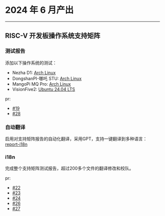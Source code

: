 # 2024 年 6 月产出

---

## RISC-V 开发板操作系统支持矩阵


### 测试报告

添加以下操作系统的测试：
- Nezha D1: [Arch Linux](https://github.com/ruyisdk/support-matrix/tree/main/D1_LicheeRV/ArchLinux)
- DongshanPI-哪吒 STU: [Arch Linux](https://github.com/ruyisdk/support-matrix/tree/main/DongshanPI-STU/ArchLinux)
- MangoPi MQ Pro: [Arch Linux](https://github.com/ruyisdk/support-matrix/tree/main/mangopi_mq_pro/ArchLinux)
- VisionFive2: [Ubuntu 24.04 LTS](https://github.com/KevinMX/support-matrix/tree/main/VisionFive2/Ubuntu)
 
pr:
- [#19](https://github.com/KevinMX/support-matrix/pull/19)
- [#28](https://github.com/KevinMX/support-matrix/pull/28)


### 自动翻译

启用对支持矩阵报告的自动化翻译，采用GPT，支持一键翻译到多种语言：[report-i18n](../../misc/report-i18n)


### i18n

完成整个支持矩阵测试报告，超过200多个文件的翻译修改和校队。

pr:
- [#22](https://github.com/KevinMX/support-matrix/pull/22)
- [#23](https://github.com/KevinMX/support-matrix/pull/23)
- [#24](https://github.com/KevinMX/support-matrix/pull/24)
- [#26](https://github.com/KevinMX/support-matrix/pull/26)
- [#27](https://github.com/KevinMX/support-matrix/pull/27)



